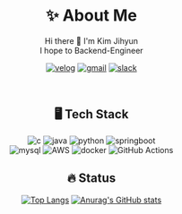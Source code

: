 <div align=center>

# ✨ About Me

Hi there 👋 I'm Kim Jihyun<br>
I hope to Backend-Engineer
  
  [![velog](https://img.shields.io/badge/Velog-20C997?style=flat-round&logo=Velog&logoColor=white)](https://velog.io/@zo_meong)
  [![gmail](https://img.shields.io/badge/Gmail-D14836?style=flat-round&logo=gmail&logoColor=white)](mailto:legojhk@gmail.com)
  [![slack](https://img.shields.io/badge/Slack-4A154B?style=flat-round&logo=slack&logoColor=white)](slack://user?team=)

  <br>
  
  ## 🖥️ Tech Stack

  ![c](https://img.shields.io/badge/C%2B%2B-00599C?style=flat-round&logo=c%2B%2B&logoColor=white)
  ![java](https://img.shields.io/badge/Java-ED8B00?style=flat-round&logo=openjdk&logoColor=white)
  ![python](https://img.shields.io/badge/python-3776AB?style=flat-round&logo=Python&logoColor=white)
  ![springboot](https://img.shields.io/badge/Spring%20Boot-6DB33F?style=flat-round&logo=Spring%20Boot&logoColor=white)
  <br>
  ![mysql](https://img.shields.io/badge/MySQL-005C84?style=flat-round&logo=mysql&logoColor=white)
  ![AWS](https://img.shields.io/badge/AWS-232F3E.svg?style=flat-round&logo=amazonwebservices&logoColor=white)
  ![docker](https://img.shields.io/badge/Docker-2496ED?style=flat-round&logo=docker&logoColor=white)
  ![GitHub Actions](https://img.shields.io/badge/GitHub%20Actions-2088FF?style=flat-round&logo=githubactions&logoColor=white)
  <br>

  ## 🔥 Status
  [![Top Langs](https://github-readme-stats.vercel.app/api/top-langs/?username=zomeong&layout=compact)](https://github.com/anuraghazra/github-readme-stats)
  [![Anurag's GitHub stats](https://github-readme-stats-one-bice.vercel.app/api?username=zomeong&show_icons=true&include_all_commits=true&count_private=true&role=OWNER,ORGANIZATION_MEMBER,COLLABORATOR)](https://github.com/zomeong/github-readme-stats)

<!-- <a href="https://github.com/zomeong/github-readme-stats">
    <img src="https://github-readme-stats-one-bice.vercel.app/api?username=zomeong&show_icons=true&include_all_commits=true&count_private=true&role=OWNER,ORGANIZATION_MEMBER,COLLABORATOR" />
</a> -->

</div>
